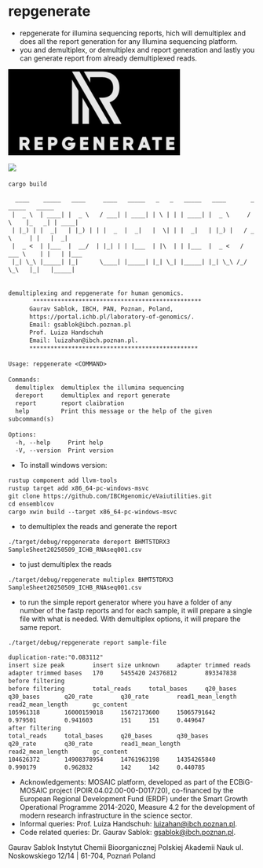 # repgenerate
- repgenerate for illumina sequencing reports, hich will demultiplex and does all the report generation for any Illumina sequencing platform. 
- you and demultiplex, or demultiplex and report generation and lastly you can generate report from already demultiplexed reads. 

<img src="https://github.com/IBCHgenomic/repgenerate/blob/main/repgenerate.png" width="350" />

![](https://github.com/IBCHgenomic/eVaiutilities/blob/main/logo.png)

```
cargo build
```

```
  ____    _____   ____     ____   _____   _   _   _____   ____       _      _____   _____
 |  _ \  | ____| |  _ \   / ___| | ____| | \ | | | ____| |  _ \     / \    |_   _| | ____|
 | |_) | |  _|   | |_) | | |  _  |  _|   |  \| | |  _|   | |_) |   / _ \     | |   |  _|
 |  _ <  | |___  |  __/  | |_| | | |___  | |\  | | |___  |  _ <   / ___ \    | |   | |___
 |_| \_\ |_____| |_|      \____| |_____| |_| \_| |_____| |_| \_\ /_/   \_\   |_|   |_____|


demultiplexing and repgenerate for human genomics.
       ************************************************
      Gaurav Sablok, IBCH, PAN, Poznan, Poland,
      https://portal.ichb.pl/laboratory-of-genomics/.
      Email: gsablok@ibch.poznan.pl
      Prof. Luiza Handschuh
      Email: luizahan@ibch.poznan.pl.
      ************************************************

Usage: repgenerate <COMMAND>

Commands:
  demultiplex  demultiplex the illumina sequencing
  dereport     demultiplex and report generate
  report       report claibration
  help         Print this message or the help of the given subcommand(s)

Options:
  -h, --help     Print help
  -V, --version  Print version
```

- To install windows version:
```
rustup component add llvm-tools
rustup target add x86_64-pc-windows-msvc
git clone https://github.com/IBCHgenomic/eVaiutilities.git
cd ensemblcov
cargo xwin build --target x86_64-pc-windows-msvc
```
- to demultiplex the reads and generate the report
```
./target/debug/repgenerate dereport BHMT5TDRX3 SampleSheet20250509_ICHB_RNAseq001.csv
```

- to just demultiplex the reads
```
./target/debug/repgenerate multiplex BHMT5TDRX3 SampleSheet20250509_ICHB_RNAseq001.csv
```

- to run the simple report generator where you have a folder of any number of the fastp reports and for each sample, it will prepare a single file with what is needed. With demultiplex options, it will prepare the same report. 

```
./target/debug/repgenerate report sample-file
```

```
duplication-rate:"0.083112"
insert size peak        insert size unknown     adapter trimmed reads   adapter trimmed bases   170     5455420 24376812        893347838
before filtering
before filtering        total_reads     total_bases     q20_bases       q30_bases       q20_rate        q30_rate        read1_mean_length       read2_mean_length       gc_content
105961318       16000159018     15672173600     15065791642     0.979501        0.941603        151     151     0.449647
after filtering
total_reads     total_bases     q20_bases       q30_bases       q20_rate        q30_rate        read1_mean_length       read2_mean_length       gc_content
104626372       14908378954     14761963198     14354265840     0.990179        0.962832        142     142     0.440785
```


 - Acknowledgements: MOSAIC platform, developed as part of the ECBiG-MOSAIC project (POIR.04.02.00-00-D017/20), co-financed by the European Regional Development Fund (ERDF) under the Smart Growth Operational Programme 2014-2020, Measure 4.2 for the development of modern research infrastructure in the science sector. 
 - Informal queries: Prof. Luiza Handschuh: luizahan@ibch.poznan.pl.
 - Code related queries: Dr. Gaurav Sablok: gsablok@ibch.poznan.pl.

 Gaurav Sablok Instytut Chemii Bioorganicznej Polskiej Akademii Nauk ul. Noskowskiego 12/14 | 61-704, Poznań Poland
